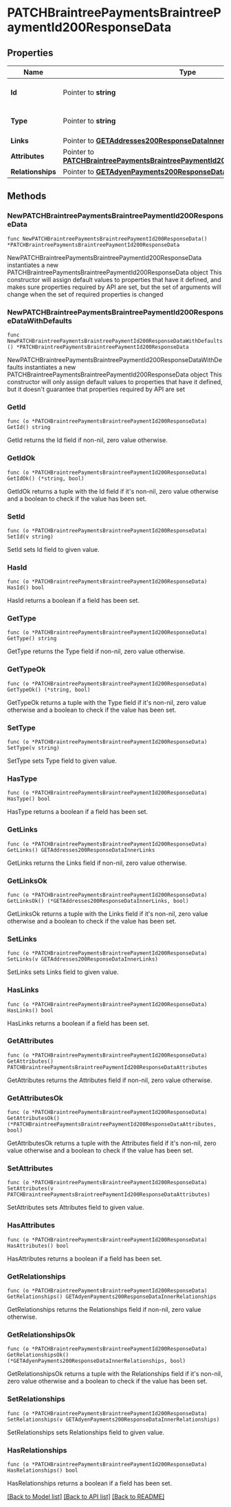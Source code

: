 # PATCHBraintreePaymentsBraintreePaymentId200ResponseData

## Properties

Name | Type | Description | Notes
------------ | ------------- | ------------- | -------------
**Id** | Pointer to **string** | The resource&#39;s id | [optional] 
**Type** | Pointer to **string** | The resource&#39;s type | [optional] [default to "braintree_payments"]
**Links** | Pointer to [**GETAddresses200ResponseDataInnerLinks**](GETAddresses200ResponseDataInnerLinks.md) |  | [optional] 
**Attributes** | Pointer to [**PATCHBraintreePaymentsBraintreePaymentId200ResponseDataAttributes**](PATCHBraintreePaymentsBraintreePaymentId200ResponseDataAttributes.md) |  | [optional] 
**Relationships** | Pointer to [**GETAdyenPayments200ResponseDataInnerRelationships**](GETAdyenPayments200ResponseDataInnerRelationships.md) |  | [optional] 

## Methods

### NewPATCHBraintreePaymentsBraintreePaymentId200ResponseData

`func NewPATCHBraintreePaymentsBraintreePaymentId200ResponseData() *PATCHBraintreePaymentsBraintreePaymentId200ResponseData`

NewPATCHBraintreePaymentsBraintreePaymentId200ResponseData instantiates a new PATCHBraintreePaymentsBraintreePaymentId200ResponseData object
This constructor will assign default values to properties that have it defined,
and makes sure properties required by API are set, but the set of arguments
will change when the set of required properties is changed

### NewPATCHBraintreePaymentsBraintreePaymentId200ResponseDataWithDefaults

`func NewPATCHBraintreePaymentsBraintreePaymentId200ResponseDataWithDefaults() *PATCHBraintreePaymentsBraintreePaymentId200ResponseData`

NewPATCHBraintreePaymentsBraintreePaymentId200ResponseDataWithDefaults instantiates a new PATCHBraintreePaymentsBraintreePaymentId200ResponseData object
This constructor will only assign default values to properties that have it defined,
but it doesn't guarantee that properties required by API are set

### GetId

`func (o *PATCHBraintreePaymentsBraintreePaymentId200ResponseData) GetId() string`

GetId returns the Id field if non-nil, zero value otherwise.

### GetIdOk

`func (o *PATCHBraintreePaymentsBraintreePaymentId200ResponseData) GetIdOk() (*string, bool)`

GetIdOk returns a tuple with the Id field if it's non-nil, zero value otherwise
and a boolean to check if the value has been set.

### SetId

`func (o *PATCHBraintreePaymentsBraintreePaymentId200ResponseData) SetId(v string)`

SetId sets Id field to given value.

### HasId

`func (o *PATCHBraintreePaymentsBraintreePaymentId200ResponseData) HasId() bool`

HasId returns a boolean if a field has been set.

### GetType

`func (o *PATCHBraintreePaymentsBraintreePaymentId200ResponseData) GetType() string`

GetType returns the Type field if non-nil, zero value otherwise.

### GetTypeOk

`func (o *PATCHBraintreePaymentsBraintreePaymentId200ResponseData) GetTypeOk() (*string, bool)`

GetTypeOk returns a tuple with the Type field if it's non-nil, zero value otherwise
and a boolean to check if the value has been set.

### SetType

`func (o *PATCHBraintreePaymentsBraintreePaymentId200ResponseData) SetType(v string)`

SetType sets Type field to given value.

### HasType

`func (o *PATCHBraintreePaymentsBraintreePaymentId200ResponseData) HasType() bool`

HasType returns a boolean if a field has been set.

### GetLinks

`func (o *PATCHBraintreePaymentsBraintreePaymentId200ResponseData) GetLinks() GETAddresses200ResponseDataInnerLinks`

GetLinks returns the Links field if non-nil, zero value otherwise.

### GetLinksOk

`func (o *PATCHBraintreePaymentsBraintreePaymentId200ResponseData) GetLinksOk() (*GETAddresses200ResponseDataInnerLinks, bool)`

GetLinksOk returns a tuple with the Links field if it's non-nil, zero value otherwise
and a boolean to check if the value has been set.

### SetLinks

`func (o *PATCHBraintreePaymentsBraintreePaymentId200ResponseData) SetLinks(v GETAddresses200ResponseDataInnerLinks)`

SetLinks sets Links field to given value.

### HasLinks

`func (o *PATCHBraintreePaymentsBraintreePaymentId200ResponseData) HasLinks() bool`

HasLinks returns a boolean if a field has been set.

### GetAttributes

`func (o *PATCHBraintreePaymentsBraintreePaymentId200ResponseData) GetAttributes() PATCHBraintreePaymentsBraintreePaymentId200ResponseDataAttributes`

GetAttributes returns the Attributes field if non-nil, zero value otherwise.

### GetAttributesOk

`func (o *PATCHBraintreePaymentsBraintreePaymentId200ResponseData) GetAttributesOk() (*PATCHBraintreePaymentsBraintreePaymentId200ResponseDataAttributes, bool)`

GetAttributesOk returns a tuple with the Attributes field if it's non-nil, zero value otherwise
and a boolean to check if the value has been set.

### SetAttributes

`func (o *PATCHBraintreePaymentsBraintreePaymentId200ResponseData) SetAttributes(v PATCHBraintreePaymentsBraintreePaymentId200ResponseDataAttributes)`

SetAttributes sets Attributes field to given value.

### HasAttributes

`func (o *PATCHBraintreePaymentsBraintreePaymentId200ResponseData) HasAttributes() bool`

HasAttributes returns a boolean if a field has been set.

### GetRelationships

`func (o *PATCHBraintreePaymentsBraintreePaymentId200ResponseData) GetRelationships() GETAdyenPayments200ResponseDataInnerRelationships`

GetRelationships returns the Relationships field if non-nil, zero value otherwise.

### GetRelationshipsOk

`func (o *PATCHBraintreePaymentsBraintreePaymentId200ResponseData) GetRelationshipsOk() (*GETAdyenPayments200ResponseDataInnerRelationships, bool)`

GetRelationshipsOk returns a tuple with the Relationships field if it's non-nil, zero value otherwise
and a boolean to check if the value has been set.

### SetRelationships

`func (o *PATCHBraintreePaymentsBraintreePaymentId200ResponseData) SetRelationships(v GETAdyenPayments200ResponseDataInnerRelationships)`

SetRelationships sets Relationships field to given value.

### HasRelationships

`func (o *PATCHBraintreePaymentsBraintreePaymentId200ResponseData) HasRelationships() bool`

HasRelationships returns a boolean if a field has been set.


[[Back to Model list]](../README.md#documentation-for-models) [[Back to API list]](../README.md#documentation-for-api-endpoints) [[Back to README]](../README.md)


